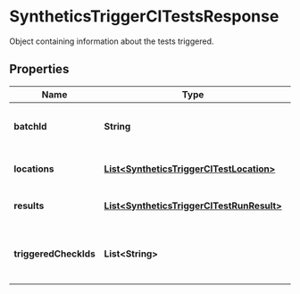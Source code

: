 # SyntheticsTriggerCITestsResponse

Object containing information about the tests triggered.

## Properties

| Name                  | Type                                                                                    | Description                                      | Notes      |
| --------------------- | --------------------------------------------------------------------------------------- | ------------------------------------------------ | ---------- |
| **batchId**           | **String**                                                                              | The public ID of the batch triggered.            | [optional] |
| **locations**         | [**List&lt;SyntheticsTriggerCITestLocation&gt;**](SyntheticsTriggerCITestLocation.md)   | List of Synthetics locations.                    | [optional] |
| **results**           | [**List&lt;SyntheticsTriggerCITestRunResult&gt;**](SyntheticsTriggerCITestRunResult.md) | Information about the tests runs.                | [optional] |
| **triggeredCheckIds** | **List&lt;String&gt;**                                                                  | The public IDs of the Synthetics test triggered. | [optional] |
